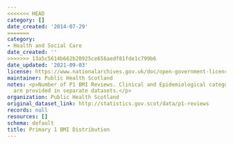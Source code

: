 ```yaml
---
<<<<<<< HEAD
category: []
date_created: '2014-07-29'
=======
category:
- Health and Social Care
date_created: ''
>>>>>>> 13a5c5614b662b20925ce656aedf81fde1c799b6
date_updated: '2021-09-03'
license: https://www.nationalarchives.gov.uk/doc/open-government-licence/version/3/
maintainer: Public Health Scotland
notes: <p>Number of P1 BMI Reviews. Clinical and Epidemiological category measurements
  are provided in separate datasets.</p>
organization: Public Health Scotland
original_dataset_link: http://statistics.gov.scot/data/p1-reviews
records: null
resources: []
schema: default
title: Primary 1 BMI Distribution
---
```

